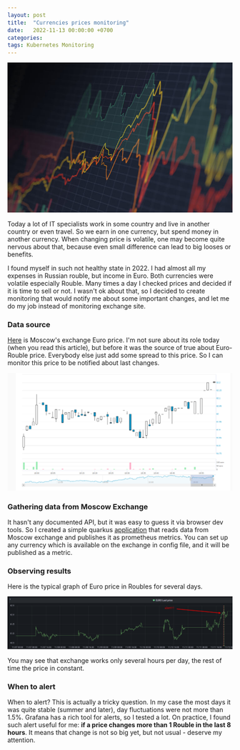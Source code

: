 ```yaml
---
layout: post
title:  "Currencies prices monitoring"
date:   2022-11-13 00:00:00 +0700
categories:
tags: Kubernetes Monitoring
---
```


![Logo](/images/articles/currency-monitoring/logo.png)

Today a lot of IT specialists work in some country and live in another country or even travel.
So we earn in one currency, but spend money in another currency. When changing price is volatile, one
may become quite nervous about that, because even small difference can lead to big looses or benefits.

I found myself in such not healthy state in 2022. I had almost all my expenses in Russian rouble, but
income in Euro. Both currencies were volatile especially Rouble. Many times a day I checked prices
and decided if it is time to sell or not. I wasn't ok about that, so I decided to create monitoring 
that would notify me about some important changes, and let me do my job instead of monitoring
exchange site.

### Data source

[Here](https://www.moex.com/ru/issue/EUR_RUB__TOM/CETS) is Moscow's exchange Euro price. I'm not
sure about its role today (when you read this article), but before it was the source of true 
about Euro-Rouble price. Everybody else just add some spread to this price. So I can monitor this price
to be notified about last changes.

![Moex](/images/articles/currency-monitoring/moex.png)

### Gathering data from Moscow Exchange

It hasn't any documented API, but it was easy to guess it via browser dev tools. So I created a simple
quarkus [application](https://github.com/kosbr/moex-exporter) that reads data from Moscow exchange
and publishes it as prometheus metrics. You can set up any currency which is available on the exchange in
config file, and it will be published as a metric.

### Observing results

Here is the typical graph of Euro price in Roubles for several days.

![Alert euro price](/images/articles/currency-monitoring/euro-alert.png)

You may see that exchange works only several hours per day, the rest of time the price in constant.

### When to alert

When to alert? This is actually a tricky question. In my case the most days it was quite stable (summer and later),
day fluctuations were not more than 1.5%. Grafana has a rich tool for alerts, so I tested a lot. 
On practice, I found such alert useful for me: **if a price changes more than 1 Rouble in the last 8 hours**. 
It means that change is not so big yet, but not usual - deserve my attention. 



